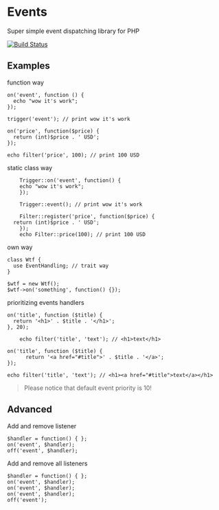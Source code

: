 # Events

Super simple event dispatching library for PHP

[![Build Status](https://travis-ci.org/OzzyCzech/events.png?branch=master)](https://travis-ci.org/OzzyCzech/events)

## Examples

function way

    on('event', function () {
      echo "wow it's work";
    });

    trigger('event'); // print wow it's work

    on('price', function($price) {
      return (int)$price . ' USD';
    });

    echo filter('price', 100); // print 100 USD

static class way

		Trigger::on('event', function() {
	    echo "wow it's work";
		});

		Trigger::event(); // print wow it's work

		Filter::register('price', function($price) {
      return (int)$price . ' USD';
		});
		echo Filter::price(100); // print 100 USD

own way

    class Wtf {
      use EventHandling; // trait way
    }

    $wtf = new Wtf();
    $wtf->on('something', function() {});

prioritizing events handlers

    on('title', function ($title) {
      return '<h1>' . $title . '</h1>';
    }, 20);

		echo filter('title', 'text'); // <h1>text</h1>

    on('title', function ($title) {
		  return '<a href="#title">' . $title . '</a>';
    });

    echo filter('title', 'text'); // <h1><a href="#title">text</a></h1>

> Please notice that default event priority is 10!

## Advanced

Add and remove listener

    $handler = function() { };
    on('event', $handler);
    off('event', $handler);

Add and remove all listeners

    $handler = function() { };
    on('event', $handler);
    on('event', $handler);
    on('event', $handler);
    off('event');